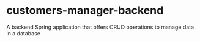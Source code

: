 # customers-manager-backend
A backend Spring application that offers CRUD operations to manage data in a database
